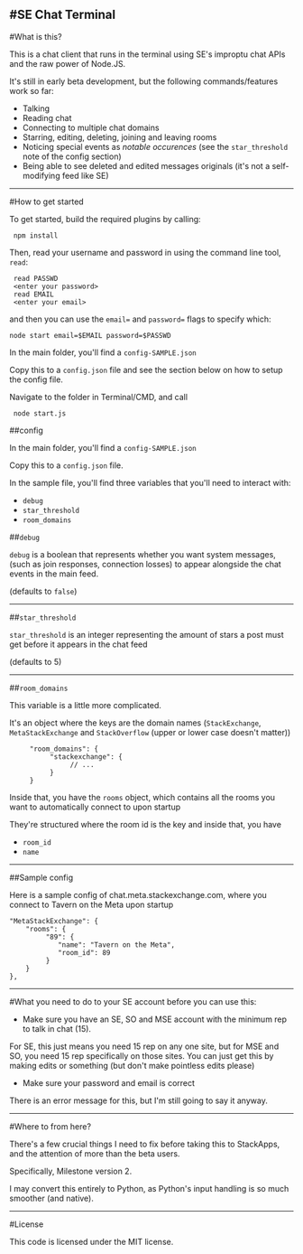 #SE Chat Terminal
---
#What is this?

This is a chat client that runs in the terminal using SE's improptu chat APIs and the raw power of Node.JS.

It's still in early beta development, but the following commands/features work so far:

 - Talking
 - Reading chat
 - Connecting to multiple chat domains
 - Starring, editing, deleting, joining and leaving rooms
 - Noticing special events as _notable occurences_ (see the `star_threshold` note of the config section)
 - Being able to see deleted and edited messages originals (it's not a self-modifying feed like SE)

---
#How to get started

To get started, build the required plugins by calling:

     npm install

Then, read your username and password in using the command line tool, `read`:

     read PASSWD
     <enter your password>
     read EMAIL
     <enter your email>

and then you can use the `email=` and `password=` flags to specify which:

    node start email=$EMAIL password=$PASSWD

In the main folder, you'll find a `config-SAMPLE.json`

Copy this to a `config.json` file and see the section below on how to setup the config file.

Navigate to the folder in Terminal/CMD, and call

     node start.js

##config

In the main folder, you'll find a `config-SAMPLE.json`

Copy this to a `config.json` file.

In the sample file, you'll find three variables that you'll need to interact with:


 - `debug`
 - `star_threshold`
 - `room_domains`

 ##`debug`

 `debug` is a boolean that represents whether you want system messages, (such as join responses, connection losses) to appear alongside the chat events in the main feed.

 (defaults to `false`)

 ---
 ##`star_threshold`

 `star_threshold` is an integer representing the amount of stars a post must get before it appears in the chat feed

 (defaults to 5)

 ---
 ##`room_domains`

 This variable is a little more complicated.

 It's an object where the keys are the domain names (`StackExchange`, `MetaStackExchange` and `StackOverflow` (upper or lower case doesn't matter))

```
     "room_domains": {
          "stackexchange": {
               // ...
          }
     }
```

Inside that, you have the `rooms` object, which contains all the rooms you want to automatically connect to upon startup

They're structured where the room id is the key and inside that, you have

 - `room_id`
 - `name`

---
##Sample config

Here is a sample config of chat.meta.stackexchange.com, where you connect to Tavern on the Meta upon startup
>
```
"MetaStackExchange": {
    "rooms": {
         "89": {
            "name": "Tavern on the Meta",
            "room_id": 89
         }
    }
},
```

---
#What you need to do to your SE account before you can use this:

 - Make sure you have an SE, SO and MSE account with the minimum rep to talk in chat (15).

 For SE, this just means you need 15 rep on any one site, but for MSE and SO, you need 15 rep specifically on those sites. You can just get this by making edits or something (but don't make pointless edits please)

 - Make sure your password and email is correct

There is an error message for this, but I'm still going to say it anyway.


---
#Where to from here?

There's a few crucial things I need to fix before taking this to StackApps, and the attention of more than the beta users.

Specifically, Milestone version 2.

I may convert this entirely to Python, as Python's input handling is so much smoother (and native).

---
#License

This code is licensed under the MIT license.
